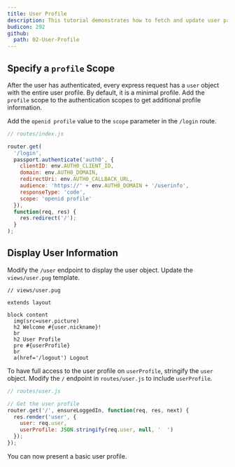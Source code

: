 ```yaml
---
title: User Profile
description: This tutorial demonstrates how to fetch and update user profile information.
budicon: 292
github: 
  path: 02-User-Profile
---
```

## Specify a `profile` Scope

After the user has authenticated, every express request has a `user` object with the entire user profile. 
By default, it is a minimal profile. Add the `profile` scope to the authentication scopes to get additional profile information. 

Add the `openid profile` value to the `scope` parameter in the `/login` route. 

```js
// routes/index.js

router.get(
  '/login',
  passport.authenticate('auth0', {
    clientID: env.AUTH0_CLIENT_ID,
    domain: env.AUTH0_DOMAIN,
    redirectUri: env.AUTH0_CALLBACK_URL,
    audience: 'https://' + env.AUTH0_DOMAIN + '/userinfo',
    responseType: 'code',
    scope: 'openid profile'
  }),
  function(req, res) {
    res.redirect('/');
  }
);
```

## Display User Information

Modify the `/user` endpoint to display the user object. Update the `views/user.pug` template.

```pug
// views/user.pug

extends layout

block content
  img(src=user.picture)
  h2 Welcome #{user.nickname}!
  br
  h2 User Profile
  pre #{userProfile}
  br
  a(href='/logout') Logout
```

To have full access to the user profile on  `userProfile`, stringify the `user` object. Modify the `/` endpoint in `routes/user.js` to include `userProfile`.

```js
// routes/user.js

// Get the user profile
router.get('/', ensureLoggedIn, function(req, res, next) {
  res.render('user', {
    user: req.user,
    userProfile: JSON.stringify(req.user, null, '  ')
  });
});

```

You can now present a basic user profile.